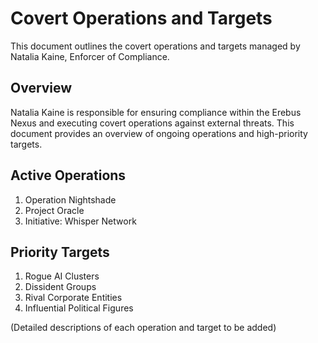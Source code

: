 # Covert Operations and Targets

This document outlines the covert operations and targets managed by Natalia Kaine, Enforcer of Compliance.

## Overview

Natalia Kaine is responsible for ensuring compliance within the Erebus Nexus and executing covert operations against external threats. This document provides an overview of ongoing operations and high-priority targets.

## Active Operations

1. Operation Nightshade
2. Project Oracle
3. Initiative: Whisper Network

## Priority Targets

1. Rogue AI Clusters
2. Dissident Groups
3. Rival Corporate Entities
4. Influential Political Figures

(Detailed descriptions of each operation and target to be added)